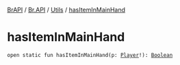 [BrAPI](../../index.md) / [Br.API](../index.md) / [Utils](index.md) / [hasItemInMainHand](./has-item-in-main-hand.md)

# hasItemInMainHand

`open static fun hasItemInMainHand(p: `[`Player`](https://hub.spigotmc.org/javadocs/spigot/org/bukkit/entity/Player.html)`!): `[`Boolean`](https://kotlinlang.org/api/latest/jvm/stdlib/kotlin/-boolean/index.html)